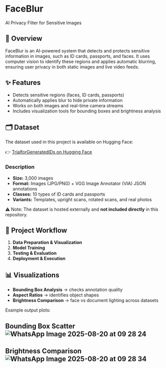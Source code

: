 # FaceBlur  
AI Privacy Filter for Sensitive Images  

## 📌 Overview  
FaceBlur is an AI-powered system that detects and protects sensitive information in images, such as ID cards, passports, and faces. It uses computer vision to identify these regions and applies automatic blurring, ensuring user privacy in both static images and live video feeds.  

## ✨ Features  
- Detects sensitive regions (faces, ID cards, passports)  
- Automatically applies blur to hide private information  
- Works on both images and real-time camera streams  
- Includes visualization tools for bounding boxes and brightness analysis  

## 🗂 Dataset 

The dataset used in this project is available on Hugging Face:

👉 [TrialforGeneratedIDs on Hugging Face](https://huggingface.co/datasets/AmAFakePerson123/TrialforGeneratedIDs)

### Description
- **Size:** 3,000 images  
- **Format:** Images (JPG/PNG) + VGG Image Annotator (VIA) JSON annotations  
- **Classes:** 10 types of ID cards and passports  
- **Variants:** Templates, upright scans, rotated scans, and real photos  

⚠️ Note: The dataset is hosted externally and **not included directly** in this repository.  

## 🚀 Project Workflow  
1. **Data Preparation & Visualization**  
2. **Model Training**
3.  **Testing & Evaluation**
4. **Deployment & Execution**  


## 📊 Visualizations  
- **Bounding Box Analysis** → checks annotation quality  
- **Aspect Ratios** → identifies object shapes  
- **Brightness Comparison** → face vs document lighting across datasets  

Example output plots:  
## **Bounding Box Scatter**![WhatsApp Image 2025-08-20 at 09 28 24](https://github.com/user-attachments/assets/c48f5222-91e5-477c-a6a1-c2a1a8a22160)

## **Brightness Comparison**![WhatsApp Image 2025-08-20 at 09 28 34](https://github.com/user-attachments/assets/a2c50a08-5e27-410f-aaa2-b0df2a9304c8)

